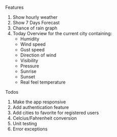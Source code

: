 Features
1. Show hourly weather
2. Show 7 Days Forecast
3. Chance of rain graph
4. Today Overview for the current city containing:
   - Humidity
   - Wind speed
   - Gust speed
   - Direction of wind
   - Visibility
   - Pressure
   - Sunrise
   - Sunset
   - Real feel temperature

Todos
1. Make the app responsive
2. Add authentication feature
3. Add cities to favorite for registered users
4. Celcius/Fahrenheit conversion
5. Unit testing
6. Error exceptions
